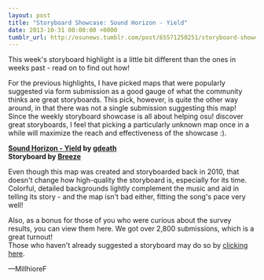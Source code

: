 ```yaml
---
layout: post
title: "Storyboard Showcase: Sound Horizon - Yield"
date: 2013-10-31 00:00:00 +0000
tumblr_url: http://osunews.tumblr.com/post/65571250251/storyboard-showcase-sound-horizon-yield
---
```


This week's storyboard highlight is a little bit different than the ones in weeks past - read on to find out how!

For the previous highlights, I have picked maps that were popularly suggested via form submission as a good gauge of what the community thinks are great storyboards. This pick, however, is quite the other way around, in that there was not a single submission suggesting this map! Since the weekly storyboard showcase is all about helping osu! discover great storyboards, I feel that picking a particularly unknown map once in a while will maximize the reach and effectiveness of the showcase :).

**[Sound Horizon - Yield](https://osu.ppy.sh/beatmapsets/12493) by [gdeath](https://osu.ppy.sh/users/104700)**  
**Storyboard by [Breeze](https://osu.ppy.sh/users/77537)**

Even though this map was created and storyboarded back in 2010, that doesn't change how high-quality the storyboard is, especially for its time. Colorful, detailed backgrounds lightly complement the music and aid in telling its story - and the map isn't bad either, fitting the song's pace very well!

Also, as a bonus for those of you who were curious about the survey results, you can view them here. We got over 2,800 submissions, which is a great turnout!  
Those who haven't already suggested a storyboard may do so by [clicking here](https://docs.google.com/forms/d/e/1FAIpQLSdlIqmZ-C6_BzTgJ8_b3yXVrJ6Y07r1sFvocHtcz_F4Dpki5g/viewform).

—MillhioreF
